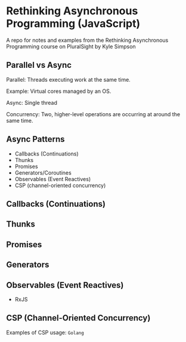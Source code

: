 # Rethinking Asynchronous Programming (JavaScript)

A repo for notes and examples from the Rethinking Asynchronous Programming course on PluralSight by Kyle Simpson

## Parallel vs Async

Parallel: Threads executing work at the same time.

Example: Virtual cores managed by an OS.

Async: Single thread

Concurrency: Two, higher-level operations are occurring at around the same time.

## Async Patterns

* Callbacks (Continuations)
* Thunks
* Promises
* Generators/Coroutines
* Observables (Event Reactives)
* CSP (channel-oriented concurrency)

## Callbacks (Continuations)

## Thunks

## Promises

## Generators

## Observables (Event Reactives)

* RxJS

## CSP (Channel-Oriented Concurrency)

Examples of CSP usage: `Golang`
